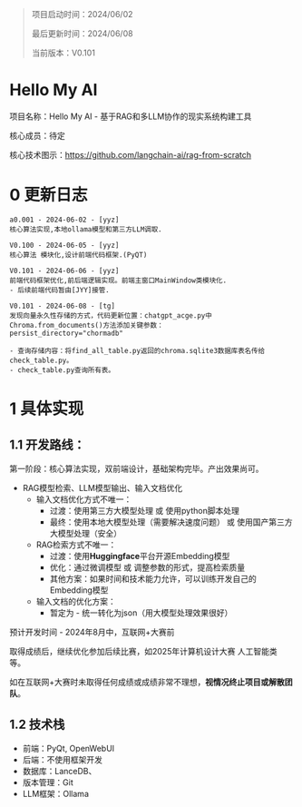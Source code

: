 > 项目启动时间：2024/06/02
>
> 最后更新时间：2024/06/08
>
> 当前版本：V0.101

# Hello My AI

项目名称：Hello My AI - 基于RAG和多LLM协作的现实系统构建工具

核心成员：待定

核心技术图示：https://github.com/langchain-ai/rag-from-scratch



# 0 更新日志

```
a0.001 - 2024-06-02 - [yyz]
核心算法实现,本地ollama模型和第三方LLM调取.

V0.100 - 2024-06-05 - [yyz]
核心算法 模块化,设计前端代码框架.(PyQT)

V0.101 - 2024-06-06 - [yyz]
前端代码框架优化,前后端逻辑实现。前端主窗口MainWindow类模块化.
- 后续前端代码暂由[JYY]接管.

V0.101 - 2024-06-08 - [tg]
发现向量永久性存储的方式，代码更新位置：chatgpt_acge.py中Chroma.from_documents()方法添加关键参数：
persist_directory="chormadb"

- 查询存储内容：将find_all_table.py返回的chroma.sqlite3数据库表名传给check_table.py。
- check_table.py查询所有表。

```



# 1 具体实现

## 1.1 开发路线：

第一阶段：核心算法实现，双前端设计，基础架构完毕。产出效果尚可。

- RAG模型检索、LLM模型输出、输入文档优化
  - 输入文档优化方式不唯一：
    - 过渡：使用第三方大模型处理 或 使用python脚本处理
    - 最终：使用本地大模型处理（需要解决速度问题） 或 使用国产第三方大模型处理（安全）
  - RAG检索方式不唯一：
    - 过渡：使用**Huggingface**平台开源Embedding模型
    - 优化：通过微调模型 或 调整参数的形式，提高检索质量
    - 其他方案：如果时间和技术能力允许，可以训练开发自己的Embedding模型
  - 输入文档的优化方案：
    - 暂定为 - 统一转化为json（用大模型处理效果很好）

预计开发时间 - 2024年8月中，互联网+大赛前

取得成绩后，继续优化参加后续比赛，如2025年计算机设计大赛 人工智能类 等。

如在互联网+大赛时未取得任何成绩或成绩非常不理想，**视情况终止项目或解散团队**。

## 1.2 技术栈

- 前端：PyQt, OpenWebUI
- 后端：不使用框架开发
- 数据库：LanceDB、
- 版本管理：Git
- LLM框架：Ollama

